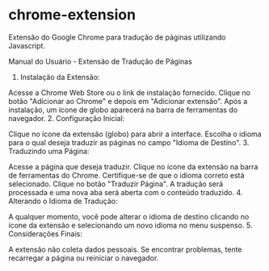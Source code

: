 # chrome-extension
Extensão do Google Chrome para tradução de páginas utilizando Javascript.

Manual do Usuário - Extensão de Tradução de Páginas

1. Instalação da Extensão:

Acesse a Chrome Web Store ou o link de instalação fornecido.
Clique no botão "Adicionar ao Chrome" e depois em "Adicionar extensão".
Após a instalação, um ícone de globo aparecerá na barra de ferramentas do navegador.
2. Configuração Inicial:

Clique no ícone da extensão (globo) para abrir a interface.
Escolha o idioma para o qual deseja traduzir as páginas no campo "Idioma de Destino".
3. Traduzindo uma Página:

Acesse a página que deseja traduzir.
Clique no ícone da extensão na barra de ferramentas do Chrome.
Certifique-se de que o idioma correto está selecionado.
Clique no botão "Traduzir Página".
A tradução será processada e uma nova aba será aberta com o conteúdo traduzido.
4. Alterando o Idioma de Tradução:

A qualquer momento, você pode alterar o idioma de destino clicando no ícone da extensão e selecionando um novo idioma no menu suspenso.
5. Considerações Finais:

A extensão não coleta dados pessoais.
Se encontrar problemas, tente recarregar a página ou reiniciar o navegador.

